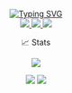 <p align="center">
<a href="https://github.com/drkostas">
    <img src="https://readme-typing-svg.demolab.com?font=Georgia&size=18&duration=2000&pause=100&center=true&multiline=true&width=500&height=80&repeat=false&lines=Stephen+Eades;Software+Engineer+%7C+Researcher+%7C+Investor;Robotics+%7C+AI/ML+%7C+Automation+%7C+Web3+%7C+Visualizations" alt="Typing SVG" />
</a>
<br/>

<a href="https://stepheneades.com">
    <img src="https://img.shields.io/badge/Website-stepheneades.com-red?style=flat-square">
</a>  
<a href="https://www.linkedin.com/in/stephen-eades/">
    <img src="https://img.shields.io/badge/-Linkedin-blue?style=flat-square&logo=linkedin">
</a>
<a href="mailto:contact@stepheneades.info">
    <img src="https://img.shields.io/badge/-Email-red?style=flat-square&logo=gmail&logoColor=white">
</a>
</p>

<div align="center">
📈 Stats

![](http://github-profile-summary-cards.vercel.app/api/cards/profile-details?username=stephen-eades&theme=nightowl)

![](http://github-profile-summary-cards.vercel.app/api/cards/stats?username=stephen-eades&theme=nightowl)
![](http://github-profile-summary-cards.vercel.app/api/cards/repos-per-language?username=stephen-eades&theme=nightowl)

</div>
